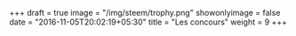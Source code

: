 +++
draft = true
image = "/img/steem/trophy.png"
showonlyimage = false
date = "2016-11-05T20:02:19+05:30"
title = "Les concours"
weight = 9
+++

<!--more-->
